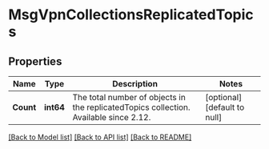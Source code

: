 # MsgVpnCollectionsReplicatedTopics

## Properties
Name | Type | Description | Notes
------------ | ------------- | ------------- | -------------
**Count** | **int64** | The total number of objects in the replicatedTopics collection. Available since 2.12. | [optional] [default to null]

[[Back to Model list]](../README.md#documentation-for-models) [[Back to API list]](../README.md#documentation-for-api-endpoints) [[Back to README]](../README.md)

